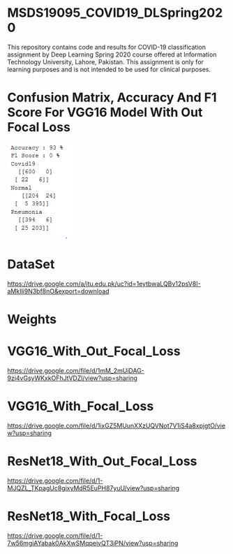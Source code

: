 # MSDS19095_COVID19_DLSpring2020
This repository contains code and results for COVID-19 classification assignment by Deep Learning Spring 2020 course offered at Information Technology University, Lahore, Pakistan. This assignment is only for learning purposes and is not intended to be used for clinical purposes.
# Confusion Matrix, Accuracy And F1 Score For VGG16 Model With Out Focal Loss
![](Image/VGG16%20With%20Out%20Focal.PNG)
# DataSet
https://drive.google.com/a/itu.edu.pk/uc?id=1eytbwaLQBv12psV8I-aMkIli9N3bf8nO&export=download

# Weights
# VGG16_With_Out_Focal_Loss
https://drive.google.com/file/d/1mM_2mUiDAG-9zi4vGsyWKxkOFhJtVDZl/view?usp=sharing
# VGG16_With_Focal_Loss
https://drive.google.com/file/d/1ixGZ5MUunXXzUQVNot7V1iS4a8xpjgtO/view?usp=sharing
# ResNet18_With_Out_Focal_Loss
https://drive.google.com/file/d/1-MJQZL_TKpagUc8gixyMdR5EuPH87yuU/view?usp=sharing
# ResNet18_With_Focal_Loss
https://drive.google.com/file/d/1-7w56mgiAYabak0AkXwSMqpeivQT3iPN/view?usp=sharing
